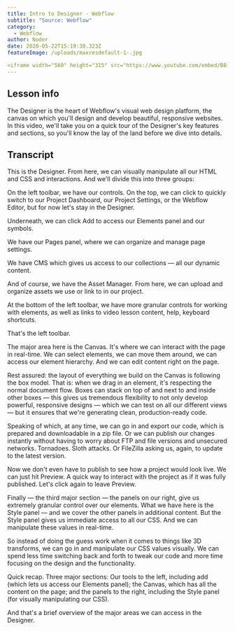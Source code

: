 ```yaml
---
title: Intro to Designer - Webflow
subtitle: "Source: Webflow"
category:
  - Webflow
author: Noder
date: 2020-05-22T15:19:38.323Z
featureImage: /uploads/maxresdefault-1-.jpg

<iframe width="560" height="315" src="https://www.youtube.com/embed/B8ivh42ZqVA" frameborder="0" allow="accelerometer; autoplay; encrypted-media; gyroscope; picture-in-picture" allowfullscreen></iframe>
---
```


## Lesson info

The Designer is the heart of Webflow's visual web design platform, the canvas on which you'll design and develop beautiful, responsive websites. In this video, we'll take you on a quick tour of the Designer's key features and sections, so you'll know the lay of the land before we dive into details.



## Transcript

This is the Designer. From here, we can visually manipulate all our HTML and CSS and interactions. And we'll divide this into three groups:

On the left toolbar, we have our controls. On the top, we can click to quickly switch to our Project Dashboard, our Project Settings, or the Webflow Editor, but for now let's stay in the Designer.

Underneath, we can click Add to access our Elements panel and our symbols.

We have our Pages panel, where we can organize and manage page settings.

We have CMS which gives us access to our collections — all our dynamic content.

And of course, we have the Asset Manager. From here, we can upload and organize assets we use or link to in our project.

At the bottom of the left toolbar, we have more granular controls for working with elements, as well as links to video lesson content, help, keyboard shortcuts.

That's the left toolbar.

The major area here is the Canvas. It's where we can interact with the page in real-time. We can select elements, we can move them around, we can access our element hierarchy. And we can edit content right on the page.

Rest assured: the layout of everything we build on the Canvas is following the box model. That is: when we drag in an element, it's respecting the normal document flow. Boxes can stack on top of and next to and inside other boxes — this gives us tremendous flexibility to not only develop powerful, responsive designs — which we can test on all our different views — but it ensures that we're generating clean, production-ready code.

Speaking of which, at any time, we can go in and export our code, which is prepared and downloadable in a zip file. Or we can publish our changes instantly without having to worry about FTP and file versions and unsecured networks. Tornadoes. Sloth attacks. Or FileZilla asking us, again, to update to the latest version.

Now we don't even have to publish to see how a project would look live. We can just hit Preview. A quick way to interact with the project as if it was fully published. Let's click again to leave Preview.

Finally — the third major section — the panels on our right, give us extremely granular control over our elements. What we have here is the Style panel — and we cover the other panels in additional content. But the Style panel gives us immediate access to all our CSS. And we can manipulate these values in real-time.

So instead of doing the guess work when it comes to things like 3D transforms, we can go in and manipulate our CSS values visually. We can spend less time switching back and forth to tweak our code and more time focusing on the design and the functionality.

Quick recap. Three major sections: Our tools to the left, including add (which lets us access our Elements panel); the Canvas, which has all the content on the page; and the panels to the right, including the Style panel (for visually manipulating our CSS).

And that's a brief overview of the major areas we can access in the Designer.
